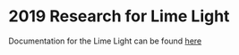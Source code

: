 # 2019 Research for Lime Light
Documentation for the Lime Light can be found [here](http://docs.limelightvision.io/en/latest/)
